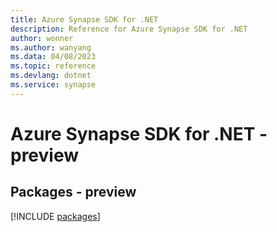 ```yaml
---
title: Azure Synapse SDK for .NET
description: Reference for Azure Synapse SDK for .NET
author: wonner
ms.author: wanyang
ms.data: 04/08/2023
ms.topic: reference
ms.devlang: dotnet
ms.service: synapse
---
```

# Azure Synapse SDK for .NET - preview
## Packages - preview
[!INCLUDE [packages](synapse-index.md)]